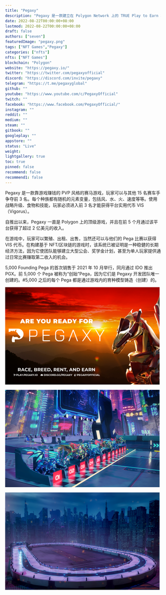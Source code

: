 ```yaml
---
title: "Pegaxy"
description: "Pegaxy 是一款建立在 Polygon Network 上的 TRUE Play to Earn 机甲赛马游戏。"
date: 2022-08-22T00:00:00+08:00
lastmod: 2022-08-22T00:00:00+08:00
draft: false
authors: ["seven"]
featuredImage: "pegaxy.png"
tags: ["NFT Games","Pegaxy"]
categories: ["nfts"]
nfts: ["NFT Games"]
blockchain: "Polygon"
website: "https://pegaxy.io/"
twitter: "https://twitter.com/pegaxyofficial"
discord: "https://discord.com/invite/pegaxy"
telegram: "https://t.me/pegaxyglobal"
github: ""
youtube: "https://www.youtube.com/c/PegaxyOfficial"
twitch: ""
facebook: "https://www.facebook.com/PegaxyOfficial/"
instagram: ""
reddit: ""
medium: ""
steam: ""
gitbook: ""
googleplay: ""
appstore: ""
status: "Live"
weight: 
lightgallery: true
toc: true
pinned: false
recommend: false
recommend1: false
---
```

Pegaxy 是一款靠游戏赚钱的 PVP 风格的赛马游戏，玩家可以与其他 15 名赛车手争夺前 3 名。每个种族都有随机的元素变量，包括风、水、火、速度等等。使用战略升级、食物和技能，玩家必须进入前 3 名才能获得平台实用代币 VIS（Vigorus）。

自推出以来，Pegaxy 一直是 Polygon 上的顶级游戏，并且在前 5 个月通过该平台获得了超过 2 亿美元的收入。

在游戏中，玩家可以繁殖、出租、出售，当然还可以与他们的 Pega 比赛以获得 VIS 代币。在构建基于 NFT/区块链的游戏时，该系统已被证明是一种稳健的长期经济方法，因为它使团队能够建立大型公会、奖学金计划，甚至为单人玩家提供通过日常比赛赚取第二收入的机会。

5,000 Founding Pega 的首次销售于 2021 年 10 月举行，同月通过 IDO 推出 PGX。前 5,000 个 Pega 被称为“创始”Pega，因为它们是 Pegaxy 开发团队唯一创建的。#5,000 之后的每个 Pega 都是通过游戏内的育种模型铸造（创建）的。

![1](1661157558400.jpg)

![2](1661157571077.jpg)

![3](1661157583749.jpg)